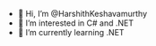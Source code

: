 - 👋 Hi, I’m @HarshithKeshavamurthy
- 👀 I’m interested in C# and .NET
- 🌱 I’m currently learning .NET


<!---
HarshithKeshavamurthy/HarshithKeshavamurthy is a ✨ special ✨ repository because its `README.md` (this file) appears on your GitHub profile.
You can click the Preview link to take a look at your changes.
--->
